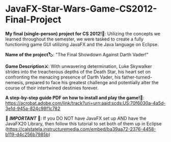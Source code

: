 # JavaFX-Star-Wars-Game-CS2012-Final-Project
**My final (single-person) project for CS 2012!👾**: Utilizing the concepts we learned throughout the semester, we were tasked to create a fully functioning game GUI utilizing JavaFX and the Java language on Eclipse.

**Name of the project🏷️**: "The Final Showdown Against Darth Vader!"

**Game Description⚔️**: With unwavering determination, Luke Skywalker strides into the treacherous depths of the Death Star, his heart set on confronting the menacing presence of Darth Vader, his father-turned-nemesis, prepared to face his greatest challenge and potentially alter the course of their intertwined destinies forever.

**A step-by-step guide PDF on how to install and play the game!📜**: https://acrobat.adobe.com/link/track?uri=urn:aaid:scds:US:70f6030a-4a5d-3e1d-945a-824c98f1c782

🚨 **_IMPORTANT_** 🚨: If you DO NOT have JavaFX set up AND have the JavaFX20 Library, then follow this tutorial to set both of them up in Eclipse (https://calstatela.instructuremedia.com/embed/ba39aa72-2376-4458-b119-d4c256b7985b) 
